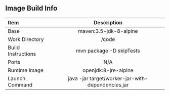 

## Image Build Info

| Item      | Description |   
| :---        |    :----:   |  
| Base  | maven:3.5-jdk-8-alpine  |  
| Work Directory  |  /code |     
| Build Instructions  |  mvn package -D skipTests |  
| Ports | N/A |  
| Runtime Image | openjdk:8-jre-alpine |  
| Launch Command | java -jar target/worker-jar-with-dependencies.jar |  
